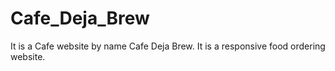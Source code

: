 # Cafe_Deja_Brew
It is a Cafe website by name Cafe Deja Brew. It is a responsive food ordering website.
